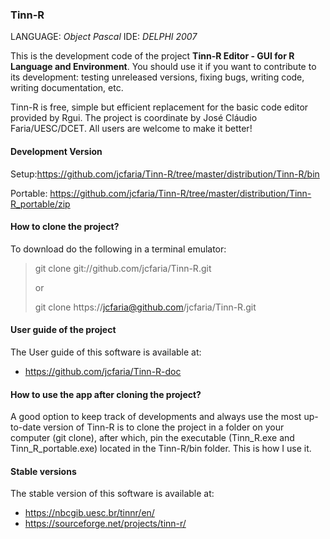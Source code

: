 ### Tinn-R
LANGUAGE: *Object Pascal*
IDE: *DELPHI 2007*

This is the development code of the project **Tinn-R Editor - GUI for R Language and Environment**.
You should use it if you want to contribute to its development:
testing unreleased versions, fixing bugs, writing code, writing documentation, etc.

Tinn-R is free, simple but efficient replacement for the basic code editor provided by Rgui.
The project is coordinate by José Cláudio Faria/UESC/DCET.
All users are welcome to make it better!

#### Development Version
Setup:https://github.com/jcfaria/Tinn-R/tree/master/distribution/Tinn-R/bin

Portable: https://github.com/jcfaria/Tinn-R/tree/master/distribution/Tinn-R_portable/zip

#### How to clone the project?
To download do the following in a terminal emulator:

> git clone git://github.com/jcfaria/Tinn-R.git
>
> or
>
> git clone https://jcfaria@github.com/jcfaria/Tinn-R.git

#### User guide of the project
The User guide of this software is available at:
- https://github.com/jcfaria/Tinn-R-doc

#### How to use the app after cloning the project?
A good option to keep track of developments and always use the most up-to-date version of Tinn-R
is to clone the project in a folder on your computer (git clone), after which, pin the executable
(Tinn_R.exe and Tinn_R_portable.exe) located in the Tinn-R/bin folder.
This is how I use it. 

#### Stable versions
The stable version of this software is available at:
- https://nbcgib.uesc.br/tinnr/en/
- https://sourceforge.net/projects/tinn-r/

